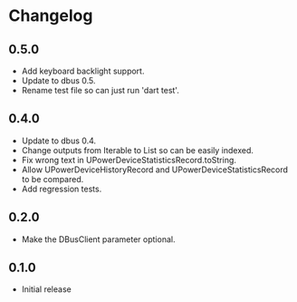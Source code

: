 # Changelog

## 0.5.0

* Add keyboard backlight support.
* Update to dbus 0.5.
* Rename test file so can just run 'dart test'.

## 0.4.0

* Update to dbus 0.4.
* Change outputs from Iterable to List so can be easily indexed.
* Fix wrong text in UPowerDeviceStatisticsRecord.toString.
* Allow UPowerDeviceHistoryRecord and UPowerDeviceStatisticsRecord to be compared.
* Add regression tests.

## 0.2.0

* Make the DBusClient parameter optional.

## 0.1.0

* Initial release
